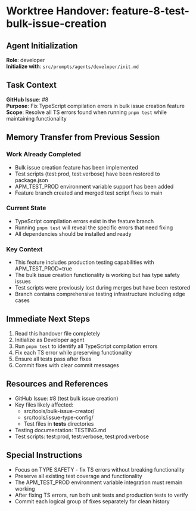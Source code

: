 # Worktree Handover: feature-8-test-bulk-issue-creation

## Agent Initialization

**Role**: developer  
**Initialize with**: `src/prompts/agents/developer/init.md`

## Task Context

**GitHub Issue**: #8  
**Purpose**: Fix TypeScript compilation errors in bulk issue creation feature  
**Scope**: Resolve all TS errors found when running `pnpm test` while maintaining functionality

## Memory Transfer from Previous Session

### Work Already Completed
- Bulk issue creation feature has been implemented
- Test scripts (test:prod, test:verbose) have been restored to package.json 
- APM_TEST_PROD environment variable support has been added
- Feature branch created and merged test script fixes to main

### Current State
- TypeScript compilation errors exist in the feature branch
- Running `pnpm test` will reveal the specific errors that need fixing
- All dependencies should be installed and ready

### Key Context
- This feature includes production testing capabilities with APM_TEST_PROD=true
- The bulk issue creation functionality is working but has type safety issues
- Test scripts were previously lost during merges but have been restored
- Branch contains comprehensive testing infrastructure including edge cases

## Immediate Next Steps

1. Read this handover file completely
2. Initialize as Developer agent 
3. Run `pnpm test` to identify all TypeScript compilation errors
4. Fix each TS error while preserving functionality
5. Ensure all tests pass after fixes
6. Commit fixes with clear commit messages

## Resources and References

- GitHub Issue: #8 (test bulk issue creation)
- Key files likely affected:
  - src/tools/bulk-issue-creator/
  - src/tools/issue-type-config/
  - Test files in __tests__ directories
- Testing documentation: TESTING.md
- Test scripts: test:prod, test:verbose, test:prod:verbose

## Special Instructions

- Focus on TYPE SAFETY - fix TS errors without breaking functionality
- Preserve all existing test coverage and functionality
- The APM_TEST_PROD environment variable integration must remain working
- After fixing TS errors, run both unit tests and production tests to verify
- Commit each logical group of fixes separately for clean history